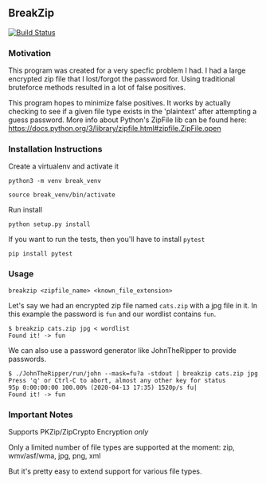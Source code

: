 ## BreakZip

[![Build Status](https://travis-ci.org/cwithmichael/breakzip.svg?branch=master)](https://travis-ci.org/cwithmichael/breakzip)


### Motivation
This program was created for a very specfic problem I had. I had a large encrypted zip file that I lost/forgot the password for. Using traditional bruteforce methods resulted in a lot of false positives.

This program hopes to minimize false positives. It works by actually checking to see if a given file type exists in the 'plaintext' after attempting a guess password.
More info about Python's ZipFile lib can be found here:
https://docs.python.org/3/library/zipfile.html#zipfile.ZipFile.open

### Installation Instructions
Create a virtualenv and activate it

`python3 -m venv break_venv`

`source break_venv/bin/activate`

Run install

`python setup.py install`

If you want to run the tests, then you'll have to install `pytest`

`pip install pytest`

### Usage
`breakzip <zipfile_name> <known_file_extension>`

Let's say we had an encrypted zip file named `cats.zip` with a jpg file in it.
In this example the password is `fun` and our wordlist contains `fun`.

```
$ breakzip cats.zip jpg < wordlist
Found it! -> fun
```

We can also use a password generator like JohnTheRipper to provide passwords.

```
$ ./JohnTheRipper/run/john --mask=fu?a -stdout | breakzip cats.zip jpg
Press 'q' or Ctrl-C to abort, almost any other key for status
95p 0:00:00:00 100.00% (2020-04-13 17:35) 1520p/s fu|
Found it! -> fun
```

### Important Notes
Supports PKZip/ZipCrypto Encryption _only_

Only a limited number of file types are supported at the moment: zip, wmv/asf/wma, jpg, png, xml

But it's pretty easy to extend support for various file types.
